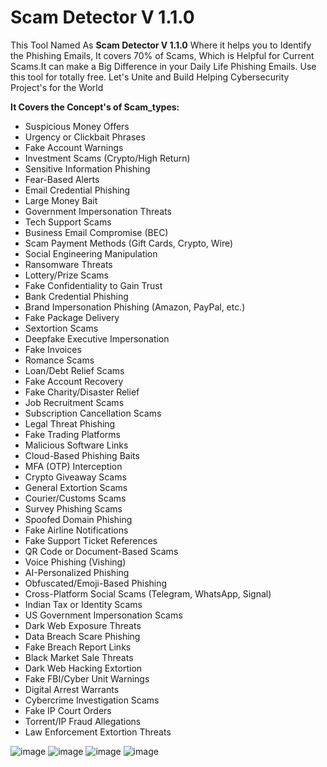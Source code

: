 # Scam Detector V 1.1.0
This Tool Named As **Scam Detector V 1.1.0** 
Where it helps you to Identify the Phishing Emails, 
It covers 70% of Scams, Which is Helpful for Current Scams.It can make a Big Difference in your Daily Life Phishing Emails.
Use this tool for totally free.
Let's Unite and Build Helping Cybersecurity Project's for the World 

__**It Covers the Concept's of Scam_types:**__


  - Suspicious Money Offers
  - Urgency or Clickbait Phrases
  - Fake Account Warnings
  - Investment Scams (Crypto/High Return)
  - Sensitive Information Phishing
  - Fear-Based Alerts
  - Email Credential Phishing
  - Large Money Bait
  - Government Impersonation Threats
  - Tech Support Scams
  - Business Email Compromise (BEC)
  - Scam Payment Methods (Gift Cards, Crypto, Wire)
  - Social Engineering Manipulation
  - Ransomware Threats
  - Lottery/Prize Scams
  - Fake Confidentiality to Gain Trust
  - Bank Credential Phishing
  - Brand Impersonation Phishing (Amazon, PayPal, etc.)
  - Fake Package Delivery
  - Sextortion Scams
  - Deepfake Executive Impersonation
  - Fake Invoices
  - Romance Scams
  - Loan/Debt Relief Scams
  - Fake Account Recovery
  - Fake Charity/Disaster Relief
  - Job Recruitment Scams
  - Subscription Cancellation Scams
  - Legal Threat Phishing
  - Fake Trading Platforms
  - Malicious Software Links
  - Cloud-Based Phishing Baits
  - MFA (OTP) Interception
  - Crypto Giveaway Scams
  - General Extortion Scams
  - Courier/Customs Scams
  - Survey Phishing Scams
  - Spoofed Domain Phishing
  - Fake Airline Notifications
  - Fake Support Ticket References
  - QR Code or Document-Based Scams
  - Voice Phishing (Vishing)
  - AI-Personalized Phishing
  - Obfuscated/Emoji-Based Phishing
  - Cross-Platform Social Scams (Telegram, WhatsApp, Signal)
  - Indian Tax or Identity Scams
  - US Government Impersonation Scams
  - Dark Web Exposure Threats
  - Data Breach Scare Phishing
  - Fake Breach Report Links
  - Black Market Sale Threats
  - Dark Web Hacking Extortion
  - Fake FBI/Cyber Unit Warnings
  - Digital Arrest Warrants
  - Cybercrime Investigation Scams
  - Fake IP Court Orders
  - Torrent/IP Fraud Allegations
  - Law Enforcement Extortion Threats

![image](https://github.com/user-attachments/assets/983c00ad-2127-4845-9eb6-060c7bf7d55f)
![image](https://github.com/user-attachments/assets/766ce625-2c64-40ab-bd6b-509e8f67bf80)
![image](https://github.com/user-attachments/assets/2155ef82-2306-4572-9180-7f1a01a1b8e5)
![image](https://github.com/user-attachments/assets/80f66800-ed50-4d57-9d4d-77fcdd8cc8b3)


